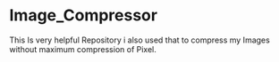 # Image_Compressor
This Is very helpful Repository i also used that to compress my Images without maximum compression of Pixel.
